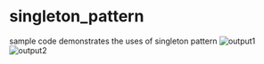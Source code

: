 # singleton_pattern

sample code demonstrates the uses of singleton pattern
![output1](https://user-images.githubusercontent.com/23944974/165682693-00133d43-952c-41fb-a94b-7bb5503d7294.PNG)
![output2](https://user-images.githubusercontent.com/23944974/165682701-dc5a8cc9-3073-4880-9218-386f29fc889c.PNG)
